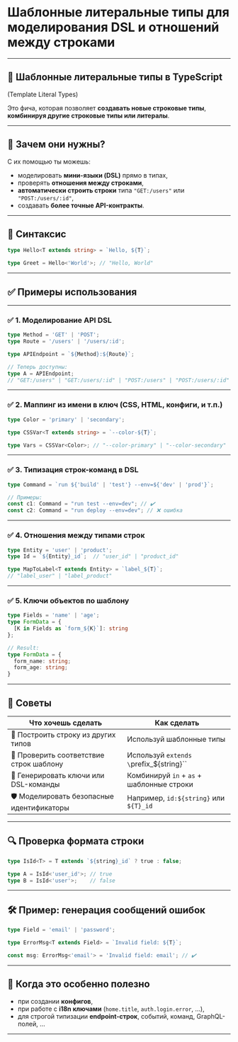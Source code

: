 
# Шаблонные литеральные типы для моделирования DSL и отношений между строками

---

## 🧩 **Шаблонные литеральные типы в TypeScript**

(Template Literal Types)

Это фича, которая позволяет **создавать новые строковые типы**, **комбинируя другие строковые типы или литералы**.

---

## 📌 Зачем они нужны?

С их помощью ты можешь:

* моделировать **мини-языки (DSL)** прямо в типах,
* проверять **отношения между строками**,
* **автоматически строить строки** типа `"GET:/users"` или `"POST:/users/:id"`,
* создавать **более точные API-контракты**.

---

## 🔧 Синтаксис

```ts
type Hello<T extends string> = `Hello, ${T}`;
```

```ts
type Greet = Hello<'World'>; // "Hello, World"
```

---

## ✅ Примеры использования

---

### ✅ 1. **Моделирование API DSL**

```ts
type Method = 'GET' | 'POST';
type Route = '/users' | '/users/:id';

type APIEndpoint = `${Method}:${Route}`;

// Теперь доступны:
type A = APIEndpoint; 
// "GET:/users" | "GET:/users/:id" | "POST:/users" | "POST:/users/:id"
```

---

### ✅ 2. **Маппинг из имени в ключ (CSS, HTML, конфиги, и т.п.)**

```ts
type Color = 'primary' | 'secondary';

type CSSVar<T extends string> = `--color-${T}`;

type Vars = CSSVar<Color>; // "--color-primary" | "--color-secondary"
```

---

### ✅ 3. **Типизация строк-команд в DSL**

```ts
type Command = `run ${'build' | 'test'} --env=${'dev' | 'prod'}`;

// Примеры:
const c1: Command = "run test --env=dev"; // ✔️
const c2: Command = "run deploy --env=dev"; // ❌ ошибка
```

---

### ✅ 4. **Отношения между типами строк**

```ts
type Entity = 'user' | 'product';
type Id = `${Entity}_id`;  // "user_id" | "product_id"
```

```ts
type MapToLabel<T extends Entity> = `label_${T}`;
// "label_user" | "label_product"
```

---

### ✅ 5. **Ключи объектов по шаблону**

```ts
type Fields = 'name' | 'age';
type FormData = {
  [K in Fields as `form_${K}`]: string
};

// Result:
type FormData = {
  form_name: string;
  form_age: string;
}
```

---

## 🧠 Советы

| Что хочешь сделать                        | Как сделать                                 |
| ----------------------------------------- | ------------------------------------------- |
| 📐 Построить строку из других типов       | Используй шаблонные типы                    |
| 🧠 Проверить соответствие строк шаблону   | Используй `extends \`prefix\_\${string}\`\` |
| 🔁 Генерировать ключи или DSL-команды     | Комбинируй `in` + `as` + шаблонные строки   |
| 🛡 Моделировать безопасные идентификаторы | Например, `id:${string}` или `${T}_id`      |

---

## 🔍 Проверка формата строки

```ts
type IsId<T> = T extends `${string}_id` ? true : false;

type A = IsId<'user_id'>; // true
type B = IsId<'user'>;    // false
```

---

## 🛠 Пример: генерация сообщений ошибок

```ts
type Field = 'email' | 'password';

type ErrorMsg<T extends Field> = `Invalid field: ${T}`;

const msg: ErrorMsg<'email'> = 'Invalid field: email'; // ✔️
```

---

## 🔗 Когда это особенно полезно

* при создании **конфигов**,
* при работе с **i18n ключами** (`home.title`, `auth.login.error`, …),
* для строгой типизации **endpoint-строк**, событий, команд, GraphQL-полей, …

---
